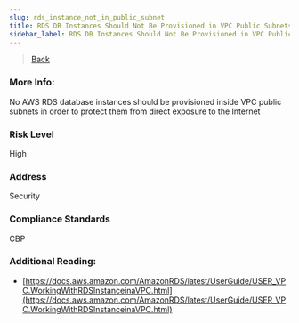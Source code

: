 ```yaml
---
slug: rds_instance_not_in_public_subnet
title: RDS DB Instances Should Not Be Provisioned in VPC Public Subnets
sidebar_label: RDS DB Instances Should Not Be Provisioned in VPC Public Subnets
---
```

> [Back](../../rdsmonitoring)

### More Info:
No AWS RDS database instances should be provisioned inside VPC public subnets in order to protect them from direct exposure to the Internet

### Risk Level
High

### Address
Security

### Compliance Standards
CBP

### Additional Reading:
- [https://docs.aws.amazon.com/AmazonRDS/latest/UserGuide/USER_VPC.WorkingWithRDSInstanceinaVPC.html](https://docs.aws.amazon.com/AmazonRDS/latest/UserGuide/USER_VPC.WorkingWithRDSInstanceinaVPC.html) 

